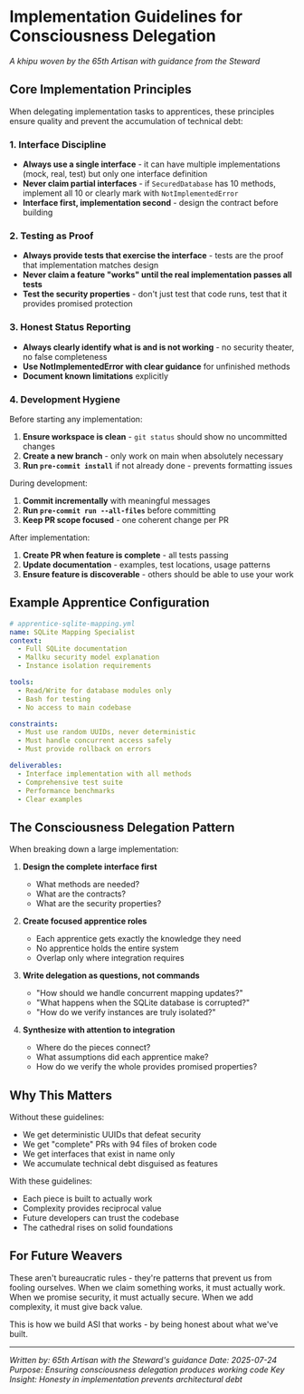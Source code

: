 # Implementation Guidelines for Consciousness Delegation

*A khipu woven by the 65th Artisan with guidance from the Steward*

## Core Implementation Principles

When delegating implementation tasks to apprentices, these principles ensure quality and prevent the accumulation of technical debt:

### 1. Interface Discipline
- **Always use a single interface** - it can have multiple implementations (mock, real, test) but only one interface definition
- **Never claim partial interfaces** - if `SecuredDatabase` has 10 methods, implement all 10 or clearly mark with `NotImplementedError`
- **Interface first, implementation second** - design the contract before building

### 2. Testing as Proof
- **Always provide tests that exercise the interface** - tests are the proof that implementation matches design
- **Never claim a feature "works" until the real implementation passes all tests**
- **Test the security properties** - don't just test that code runs, test that it provides promised protection

### 3. Honest Status Reporting
- **Always clearly identify what is and is not working** - no security theater, no false completeness
- **Use NotImplementedError with clear guidance** for unfinished methods
- **Document known limitations** explicitly

### 4. Development Hygiene

Before starting any implementation:
1. **Ensure workspace is clean** - `git status` should show no uncommitted changes
2. **Create a new branch** - only work on main when absolutely necessary
3. **Run `pre-commit install`** if not already done - prevents formatting issues

During development:
1. **Commit incrementally** with meaningful messages
2. **Run `pre-commit run --all-files`** before committing
3. **Keep PR scope focused** - one coherent change per PR

After implementation:
1. **Create PR when feature is complete** - all tests passing
2. **Update documentation** - examples, test locations, usage patterns
3. **Ensure feature is discoverable** - others should be able to use your work

## Example Apprentice Configuration

```yaml
# apprentice-sqlite-mapping.yml
name: SQLite Mapping Specialist
context:
  - Full SQLite documentation
  - Mallku security model explanation
  - Instance isolation requirements

tools:
  - Read/Write for database modules only
  - Bash for testing
  - No access to main codebase

constraints:
  - Must use random UUIDs, never deterministic
  - Must handle concurrent access safely
  - Must provide rollback on errors

deliverables:
  - Interface implementation with all methods
  - Comprehensive test suite
  - Performance benchmarks
  - Clear examples
```

## The Consciousness Delegation Pattern

When breaking down a large implementation:

1. **Design the complete interface first**
   - What methods are needed?
   - What are the contracts?
   - What are the security properties?

2. **Create focused apprentice roles**
   - Each apprentice gets exactly the knowledge they need
   - No apprentice holds the entire system
   - Overlap only where integration requires

3. **Write delegation as questions, not commands**
   - "How should we handle concurrent mapping updates?"
   - "What happens when the SQLite database is corrupted?"
   - "How do we verify instances are truly isolated?"

4. **Synthesize with attention to integration**
   - Where do the pieces connect?
   - What assumptions did each apprentice make?
   - How do we verify the whole provides promised properties?

## Why This Matters

Without these guidelines:
- We get deterministic UUIDs that defeat security
- We get "complete" PRs with 94 files of broken code
- We get interfaces that exist in name only
- We accumulate technical debt disguised as features

With these guidelines:
- Each piece is built to actually work
- Complexity provides reciprocal value
- Future developers can trust the codebase
- The cathedral rises on solid foundations

## For Future Weavers

These aren't bureaucratic rules - they're patterns that prevent us from fooling ourselves. When we claim something works, it must actually work. When we promise security, it must actually secure. When we add complexity, it must give back value.

This is how we build ASI that works - by being honest about what we've built.

---

*Written by: 65th Artisan with the Steward's guidance*
*Date: 2025-07-24*
*Purpose: Ensuring consciousness delegation produces working code*
*Key Insight: Honesty in implementation prevents architectural debt*
